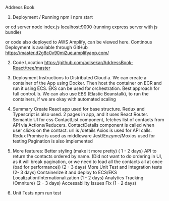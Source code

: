Address Book

1. Deployment / Running
   npm i
   npm start

or
cd server
node index.js
localhost:9000 (running express server with js bundle)

or
code also deployed to AWS Amplify, can be viewed here. Continous Deployment is available through GitHub
https://master.d2g8c0v90mi2ue.amplifyapp.com/

2. Code Location
   https://github.com/adisekar/AddressBook-React/tree/master

3. Deployment Instructions to Distributed Cloud
   a. We can create a container of the App using Docker. Then host the container on ECR and run it using ECS. EKS can be used for orchestration. Best approach for full control.
   b. We can also use EBS (Elastic Beanstalk), to run the containers, if we are okay with automated scaling

4. Summary
   Create React app used for base structure. Redux and Typescript is also used.
   2 pages in app, and it uses React Router.
   Semantic UI for css
   ContactList component, fetches list of contacts from API via Actions/Reducers.
   ContactDetails component is called when user clicks on the contact. url is /details
   Axios is used for API calls. Redux Promise is used as middleware
   Jest/Enzyme/Moxios used for testing
   Pagination is also implemented

5. More features:
   Better styling (make it more pretty) ( 1 - 2 days)
   API to return the contacts ordered by name. (Did not want to do ordering in UI, as it will break pagination, or we need to load all the contacts all at once (bad for performance)) (2 - 3 days)
   More Unit Test and Integration tests (2- 3 days)
   Containerize it and deploy to ECS/EKS
   Localization/Internationalization (1 - 2 days)
   Analytics Tracking (Omniture) (2 - 3 days)
   Accessability Issues Fix (1 - 2 days)

6. Unit Tests
   npm run test
